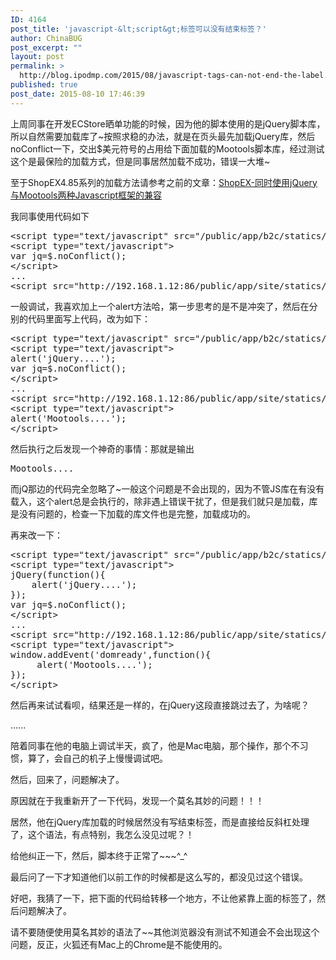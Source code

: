 ```yaml
---
ID: 4164
post_title: 'javascript-&lt;script&gt;标签可以没有结束标签？'
author: ChinaBUG
post_excerpt: ""
layout: post
permalink: >
  http://blog.ipodmp.com/2015/08/javascript-tags-can-not-end-the-label.html
published: true
post_date: 2015-08-10 17:46:39
---
```

上周同事在开发ECStore晒单功能的时候，因为他的脚本使用的是jQuery脚本库，所以自然需要加载库了~按照求稳的办法，就是在页头最先加载jQuery库，然后noConflict一下，交出$美元符号的占用给下面加载的Mootools脚本库，经过测试这个是最保险的加载方式，但是同事居然加载不成功，错误一大堆~

至于ShopEX4.85系列的加载方法请参考之前的文章：<a href="http://blog.ipodmp.com/archives/shopex-javascript-simultaneous-use-of-the-jquery-with-mootools-two-kinds-of-javascript-framework-compatible/">ShopEX-同时使用jQuery与Mootools两种Javascript框架的兼容</a>

我同事使用代码如下
<pre>&lt;script type="text/javascript" src="/public/app/b2c/statics/js_mini/jquery-1.11.3.min.js"/&gt;
&lt;script type="text/javascript"&gt;
var jq=$.noConflict();
&lt;/script&gt;
...
&lt;script src="http://192.168.1.12:86/public/app/site/statics/js_mini/moo.min.js"&gt;&lt;/script&gt;</pre>
一般调试，我喜欢加上一个alert方法哈，第一步思考的是不是冲突了，然后在分别的代码里面写上代码，改为如下：
<pre>&lt;script type="text/javascript" src="/public/app/b2c/statics/js_mini/jquery-1.11.3.min.js"/&gt;
&lt;script type="text/javascript"&gt;
alert('jQuery....');
var jq=$.noConflict();
&lt;/script&gt;
...
&lt;script src="http://192.168.1.12:86/public/app/site/statics/js_mini/moo.min.js"&gt;&lt;/script&gt;
&lt;script type="text/javascript"&gt;
alert('Mootools....');
&lt;/script&gt;</pre>
然后执行之后发现一个神奇的事情：那就是输出
<pre>Mootools....</pre>
而jQ那边的代码完全忽略了~一般这个问题是不会出现的，因为不管JS库在有没有载入，这个alert总是会执行的，除非遇上错误干扰了，但是我们就只是加载，库是没有问题的，检查一下加载的库文件也是完整，加载成功的。

再来改一下：
<pre>&lt;script type="text/javascript" src="/public/app/b2c/statics/js_mini/jquery-1.11.3.min.js"/&gt;
&lt;script type="text/javascript"&gt;
jQuery(function(){
    alert('jQuery....');
});
var jq=$.noConflict();
&lt;/script&gt;
...
&lt;script src="http://192.168.1.12:86/public/app/site/statics/js_mini/moo.min.js"&gt;&lt;/script&gt;
&lt;script type="text/javascript"&gt;
window.addEvent('domready',function(){
     alert('Mootools....');
});
&lt;/script&gt;</pre>
然后再来试试看呗，结果还是一样的，在jQuery这段直接跳过去了，为啥呢？

......

陪着同事在他的电脑上调试半天，疯了，他是Mac电脑，那个操作，那个不习惯，算了，会自己的机子上慢慢调试吧。

然后，回来了，问题解决了。

原因就在于我重新开了一下代码，发现一个莫名其妙的问题！！！

居然，他在jQuery库加载的时候居然没有写结束标签，而是直接给反斜杠处理了，这个语法，有点特别，我怎么没见过呢？！

给他纠正一下，然后，脚本终于正常了~~~^_^

最后问了一下才知道他们以前工作的时候都是这么写的，都没见过这个错误。

好吧，我猜了一下，把下面的代码给转移一个地方，不让他紧靠上面的标签了，然后问题解决了。

请不要随便使用莫名其妙的语法了~~其他浏览器没有测试不知道会不会出现这个问题，反正，火狐还有Mac上的Chrome是不能使用的。